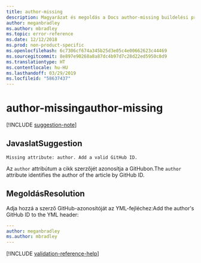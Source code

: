 ```yaml
---
title: author-missing
description: Magyarázat és megoldás a Docs author-missing buildelési problémájára
author: meganbradley
ms.author: mbradley
ms.topic: error-reference
ms.date: 12/12/2018
ms.prod: non-product-specific
ms.openlocfilehash: 6c7306cf674a345b25d3e05c4e00662623c44469
ms.sourcegitcommit: 8e897e90268a8a87dc4b97d7c28d22ed5950c8d9
ms.translationtype: HT
ms.contentlocale: hu-HU
ms.lasthandoff: 03/29/2019
ms.locfileid: "58637437"
---
```

# <a name="author-missing"></a><span data-ttu-id="d57b4-103">author-missing</span><span class="sxs-lookup"><span data-stu-id="d57b4-103">author-missing</span></span>

[!INCLUDE [suggestion-note](includes/suggestion-note.md)]

## <a name="suggestion"></a><span data-ttu-id="d57b4-104">Javaslat</span><span class="sxs-lookup"><span data-stu-id="d57b4-104">Suggestion</span></span>

`Missing attribute: author. Add a valid GitHub ID.`

<span data-ttu-id="d57b4-105">Az `author` attribútum a cikk szerzőjét azonosítja a GitHubon.</span><span class="sxs-lookup"><span data-stu-id="d57b4-105">The `author` attribute identifies the author of the article by GitHub ID.</span></span> 

## <a name="resolution"></a><span data-ttu-id="d57b4-106">Megoldás</span><span class="sxs-lookup"><span data-stu-id="d57b4-106">Resolution</span></span>

<span data-ttu-id="d57b4-107">Adja hozzá a szerző GitHub-azonosítóját az YML-fejléchez:</span><span class="sxs-lookup"><span data-stu-id="d57b4-107">Add the author's GitHub ID to the YML header:</span></span>

```yml
---
author: meganbradley
ms.author: mbradley
---
```

<!--make sure to add this file to your includes folder and verify the path-->
[!INCLUDE [validation-reference-help](includes/validation-reference-help.md)]